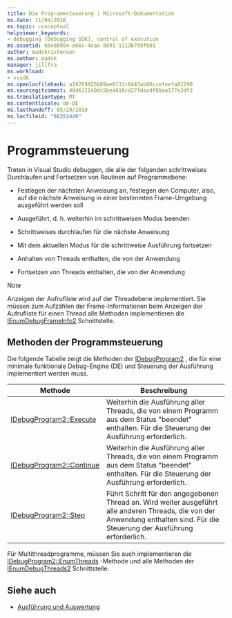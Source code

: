```yaml
---
title: Die Programmsteuerung | Microsoft-Dokumentation
ms.date: 11/04/2016
ms.topic: conceptual
helpviewer_keywords:
- debugging [Debugging SDK], control of execution
ms.assetid: 6be80904-e66c-4cae-8891-1113b799fb01
author: madskristensen
ms.author: madsk
manager: jillfra
ms.workload:
- vssdk
ms.openlocfilehash: a19769925689ae8131c6443ab80ccefeefa82290
ms.sourcegitcommit: 40d612240dc5bea418cd27fdacdf85ea177e2df3
ms.translationtype: MT
ms.contentlocale: de-DE
ms.lasthandoff: 05/29/2019
ms.locfileid: "66351440"
---
```

# <a name="program-control"></a>Programmsteuerung
Treten in Visual Studio debuggen, die alle der folgenden schrittweises Durchlaufen und Fortsetzen von Routinen auf Programmebene:

- Festlegen der nächsten Anweisung an, festlegen den Computer, also, auf die nächste Anweisung in einer bestimmten Frame-Umgebung ausgeführt werden soll

- Ausgeführt, d. h. weiterhin im schrittweisen Modus beenden

- Schrittweises durchlaufen für die nächste Anweisung

- Mit dem aktuellen Modus für die schrittweise Ausführung fortsetzen

- Anhalten von Threads enthalten, die von der Anwendung

- Fortsetzen von Threads enthalten, die von der Anwendung

> [!NOTE]
> Anzeigen der Aufrufliste wird auf der Threadebene implementiert. Sie müssen zum Aufzählen der Frame-Informationen beim Anzeigen der Aufrufliste für einen Thread alle Methoden implementieren die [IEnumDebugFrameInfo2](../../extensibility/debugger/reference/ienumdebugframeinfo2.md) Schnittstelle.

## <a name="methods-of-program-control"></a>Methoden der Programmsteuerung
 Die folgende Tabelle zeigt die Methoden der [IDebugProgram2](../../extensibility/debugger/reference/idebugprogram2.md) , die für eine minimale funktionale Debug-Engine (DE) und Steuerung der Ausführung implementiert werden muss.

|Methode|Beschreibung|
|------------|-----------------|
|[IDebugProgram2::Execute](../../extensibility/debugger/reference/idebugprogram2-execute.md)|Weiterhin die Ausführung aller Threads, die von einem Programm aus dem Status "beendet" enthalten. Für die Steuerung der Ausführung erforderlich.|
|[IDebugProgram2::Continue](../../extensibility/debugger/reference/idebugprogram2-continue.md)|Weiterhin die Ausführung aller Threads, die von einem Programm aus dem Status "beendet" enthalten. Für die Steuerung der Ausführung erforderlich.|
|[IDebugProgram2::Step](../../extensibility/debugger/reference/idebugprogram2-step.md)|Führt Schritt für den angegebenen Thread an. Wird weiter ausgeführt alle anderen Threads, die von der Anwendung enthalten sind. Für die Steuerung der Ausführung erforderlich.|

 Für Multithreadprogramme, müssen Sie auch implementieren die [IDebugProgram2::EnumThreads](../../extensibility/debugger/reference/idebugprogram2-enumthreads.md) -Methode und alle Methoden der [IEnumDebugThreads2](../../extensibility/debugger/reference/ienumdebugthreads2.md) Schnittstelle.

## <a name="see-also"></a>Siehe auch
- [Ausführung und Auswertung](../../extensibility/debugger/execution-control-and-state-evaluation.md)